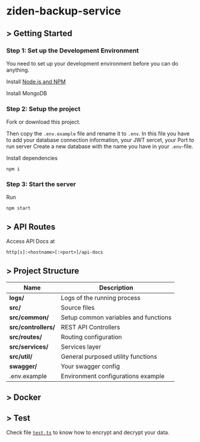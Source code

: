 # ziden-backup-service

## > Getting Started

### Step 1: Set up the Development Environment

You need to set up your development environment before you can do anything.

Install [Node.js and NPM](https://nodejs.org/en/download/)

Install MongoDB

### Step 2: Setup the project

Fork or download this project.

Then copy the `.env.example` file and rename it to `.env`. In this file you have to add your database connection information, your JWT sercet, your Port to run server
Create a new database with the name you have in your `.env`-file.


Install dependencies
```
npm i
```

### Step 3: Start the server

Run
```
npm start
```

## > API Routes

Access API Docs at
```
http[s]:<hostname>[:<port>]/api-docs
```

## > Project Structure

| Name                              | Description |
| --------------------------------- | ----------- |
| **logs/**                         | Logs of the running process  |
| **src/**                          | Source files |
| **src/common/**                   | Setup common variables and functions |
| **src/controllers/**              | REST API Controllers |
| **src/routes/**                   | Routing configuration |
| **src/services/**                 | Services layer |
| **src/util/**                     | General purposed utility functions |
| **swagger/**                      | Your swagger config |
| .env.example                      | Environment configurations example |

## > Docker


## > Test
Check file [`test.ts`](./src/test.ts) to know how to encrypt and decrypt your data.

